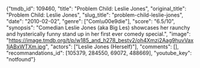 {"tmdb_id": 109460, "title": "Problem Child: Leslie Jones", "original_title": "Problem Child: Leslie Jones", "slug_title": "problem-child-leslie-jones", "date": "2010-02-02", "genre": ["Com\u00e9die"], "score": "6.5/10", "synopsis": "Comedian Leslie Jones (aka Big Les) showcases her raunchy and hysterically funny stand up in her first ever comedy special.", "image": "https://image.tmdb.org/t/p/w185_and_h278_bestv2/oh4Xmzj2Aag9huvVax1jABxWTXm.jpg", "actors": ["Leslie Jones (Herself)"], "comments": [], "recommandations_id": [105379, 284550, 69072, 488669], "youtube_key": "notfound"}